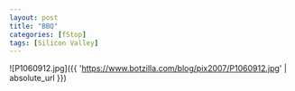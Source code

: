 ```yaml
---
layout: post
title: "BBQ"
categories: [fStop]
tags: [Silicon Valley]
---
```



![P1060912.jpg]({{ 'https://www.botzilla.com/blog/pix2007/P1060912.jpg' | absolute_url }})

